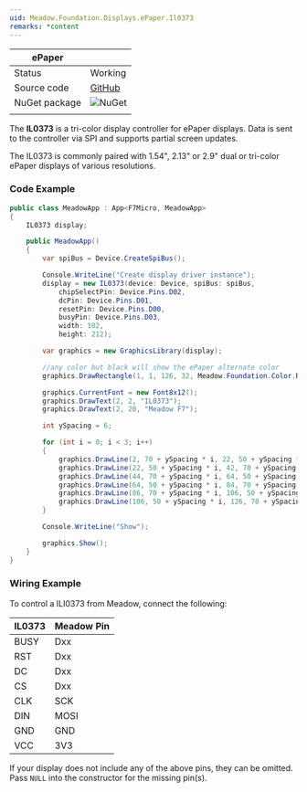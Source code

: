 ```yaml
---
uid: Meadow.Foundation.Displays.ePaper.Il0373
remarks: *content
---
```


| ePaper        |             |
|---------------|-------------|
| Status        | Working     |
| Source code   | [GitHub](https://github.com/WildernessLabs/Meadow.Foundation/tree/master/Source/Meadow.Foundation.Peripherals/Displays.ePaper) |
| NuGet package | ![NuGet](https://img.shields.io/nuget/v/Meadow.Foundation.Displays.ePaper.svg?label=NuGet) |
| | |

The **IL0373** is a tri-color display controller for ePaper displays. Data is sent to the controller via SPI and supports partial screen updates.

The IL0373 is commonly paired with 1.54", 2.13" or 2.9" dual or tri-color ePaper displays of various resolutions. 

### Code Example

```csharp
public class MeadowApp : App<F7Micro, MeadowApp>
{
    IL0373 display;

    public MeadowApp()
    {
        var spiBus = Device.CreateSpiBus();

        Console.WriteLine("Create display driver instance");
        display = new IL0373(device: Device, spiBus: spiBus,
            chipSelectPin: Device.Pins.D02,
            dcPin: Device.Pins.D01,
            resetPin: Device.Pins.D00,
            busyPin: Device.Pins.D03,
            width: 102,
            height: 212);

        var graphics = new GraphicsLibrary(display);

        //any color but black will show the ePaper alternate color 
        graphics.DrawRectangle(1, 1, 126, 32, Meadow.Foundation.Color.Red, false);

        graphics.CurrentFont = new Font8x12();
        graphics.DrawText(2, 2, "IL0373");
        graphics.DrawText(2, 20, "Meadow F7");

        int ySpacing = 6;

        for (int i = 0; i < 3; i++)
        {
            graphics.DrawLine(2, 70 + ySpacing * i, 22, 50 + ySpacing * i);
            graphics.DrawLine(22, 50 + ySpacing * i, 42, 70 + ySpacing * i);
            graphics.DrawLine(44, 70 + ySpacing * i, 64, 50 + ySpacing * i);
            graphics.DrawLine(64, 50 + ySpacing * i, 84, 70 + ySpacing * i);
            graphics.DrawLine(86, 70 + ySpacing * i, 106, 50 + ySpacing * i);
            graphics.DrawLine(106, 50 + ySpacing * i, 126, 70 + ySpacing * i);
        }

        Console.WriteLine("Show");

        graphics.Show();
    }
}
```

### Wiring Example

 To control a ILI0373 from Meadow, connect the following:

| IL0373  | Meadow Pin |
|---------|------------|
| BUSY    | Dxx        |
| RST     | Dxx        |
| DC      | Dxx        |
| CS      | Dxx        |
| CLK     | SCK        |
| DIN     | MOSI       |
| GND     | GND        |
| VCC     | 3V3        |

If your display does not include any of the above pins, they can be omitted. Pass `NULL` into the constructor for the missing pin(s).
